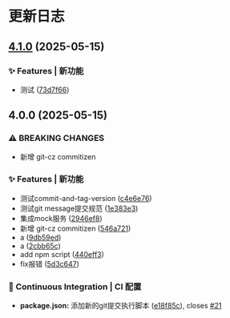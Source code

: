 # 更新日志
## [4.1.0](https://gitee.com/giserman001/giserman001-admin/compare/v4.0.0...v4.1.0) (2025-05-15)


### ✨ Features | 新功能

* 测试 ([73d7f66](https://gitee.com/giserman001/giserman001-admin/commit/73d7f66865f17d94e801b4caac51ff2d895f1c95))

## 4.0.0 (2025-05-15)


### ⚠ BREAKING CHANGES

* 新增 git-cz commitizen

### ✨ Features | 新功能

* 测试commit-and-tag-version ([c4e6e76](https://gitee.com/giserman001/giserman001-admin/commit/c4e6e7642263df15bb37480415b17b4a636763a2))
* 测试git message提交规范 ([1e383e3](https://gitee.com/giserman001/giserman001-admin/commit/1e383e36c5d8ce9e0158b42699cbcdb7b7c4dff1))
* 集成mock服务 ([2946ef8](https://gitee.com/giserman001/giserman001-admin/commit/2946ef8bc7de84569d34f065863144344cd60697))
* 新增 git-cz commitizen ([546a721](https://gitee.com/giserman001/giserman001-admin/commit/546a721a4998fa9b13adc617fba8c8e28ae55ea1))
* a ([9db59ed](https://gitee.com/giserman001/giserman001-admin/commit/9db59ed5d67b6910d5c079e23ce24da64c33f1b1))
* a ([2cbb65c](https://gitee.com/giserman001/giserman001-admin/commit/2cbb65ca5cd55275232d88101faa5a120bf28215))
* add npm script ([440eff3](https://gitee.com/giserman001/giserman001-admin/commit/440eff39d8eb15927d5d0f2cdf3378b234678392))
* fix报错 ([5d3c647](https://gitee.com/giserman001/giserman001-admin/commit/5d3c647d152d7bba36b6f98e781d0348c428dd31))


### 👷 Continuous Integration | CI 配置

* **package.json:** 添加新的git提交执行脚本 ([e18f85c](https://gitee.com/giserman001/giserman001-admin/commit/e18f85cb629834ce696fa7fd76d6c5006af822cf)), closes [#21](https://gitee.com/giserman001/giserman001-admin/issues/21)
